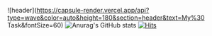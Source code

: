 

![header](https://capsule-render.vercel.app/api?type=wave&color=auto&height=180&section=header&text=My%30 Task&fontSize=60)
![Anurag's GitHub stats](https://github-readme-stats.vercel.app/api?username=himjjong&show_icons=true&theme=radical)
[![Hits](https://hits.seeyoufarm.com/api/count/incr/badge.svg?url=https%3A%2F%2Fgithub.com%2Fkmsbio%2F&count_bg=%2379C83D&title_bg=%23555555&icon=&icon_color=%23E7E7E7&title=vistor&edge_flat=false)](https://hits.seeyoufarm.com)

